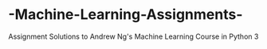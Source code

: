 # -Machine-Learning-Assignments-
Assignment Solutions to Andrew Ng's Machine Learning Course in Python 3
